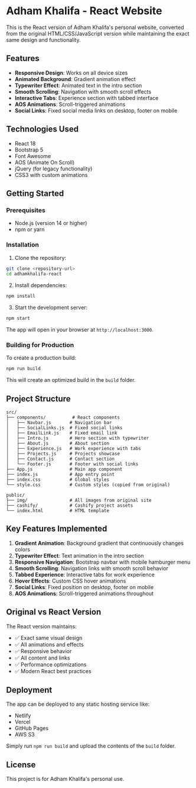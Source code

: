 # Adham Khalifa - React Website

This is the React version of Adham Khalifa's personal website, converted from the original HTML/CSS/JavaScript version while maintaining the exact same design and functionality.

## Features

- **Responsive Design**: Works on all device sizes
- **Animated Background**: Gradient animation effect
- **Typewriter Effect**: Animated text in the intro section
- **Smooth Scrolling**: Navigation with smooth scroll effects
- **Interactive Tabs**: Experience section with tabbed interface
- **AOS Animations**: Scroll-triggered animations
- **Social Links**: Fixed social media links on desktop, footer on mobile

## Technologies Used

- React 18
- Bootstrap 5
- Font Awesome
- AOS (Animate On Scroll)
- jQuery (for legacy functionality)
- CSS3 with custom animations

## Getting Started

### Prerequisites

- Node.js (version 14 or higher)
- npm or yarn

### Installation

1. Clone the repository:

```bash
git clone <repository-url>
cd adhamkhalifa-react
```

2. Install dependencies:

```bash
npm install
```

3. Start the development server:

```bash
npm start
```

The app will open in your browser at `http://localhost:3000`.

### Building for Production

To create a production build:

```bash
npm run build
```

This will create an optimized build in the `build` folder.

## Project Structure

```
src/
├── components/          # React components
│   ├── Navbar.js       # Navigation bar
│   ├── SocialLinks.js  # Fixed social links
│   ├── EmailLink.js    # Fixed email link
│   ├── Intro.js        # Hero section with typewriter
│   ├── About.js        # About section
│   ├── Experience.js   # Work experience with tabs
│   ├── Projects.js     # Projects showcase
│   ├── Contact.js      # Contact section
│   └── Footer.js       # Footer with social links
├── App.js              # Main app component
├── index.js            # App entry point
├── index.css           # Global styles
└── style.css           # Custom styles (copied from original)

public/
├── img/                # All images from original site
├── cashify/            # Cashify project assets
└── index.html          # HTML template
```

## Key Features Implemented

1. **Gradient Animation**: Background gradient that continuously changes colors
2. **Typewriter Effect**: Text animation in the intro section
3. **Responsive Navigation**: Bootstrap navbar with mobile hamburger menu
4. **Smooth Scrolling**: Navigation links with smooth scroll behavior
5. **Tabbed Experience**: Interactive tabs for work experience
6. **Hover Effects**: Custom CSS hover animations
7. **Social Links**: Fixed position on desktop, footer on mobile
8. **AOS Animations**: Scroll-triggered animations throughout

## Original vs React Version

The React version maintains:

- ✅ Exact same visual design
- ✅ All animations and effects
- ✅ Responsive behavior
- ✅ All content and links
- ✅ Performance optimizations
- ✅ Modern React best practices

## Deployment

The app can be deployed to any static hosting service like:

- Netlify
- Vercel
- GitHub Pages
- AWS S3

Simply run `npm run build` and upload the contents of the `build` folder.

## License

This project is for Adham Khalifa's personal use.
